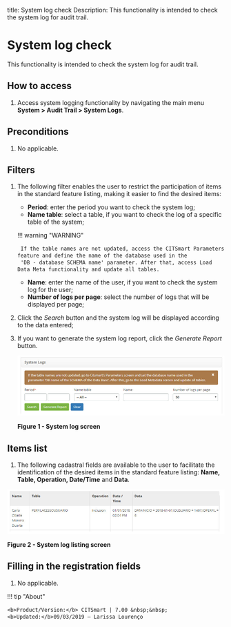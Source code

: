 title: System log check
Description: This functionality is intended to check the system log for audit trail.
# System log check

This functionality is intended to check the system log for audit trail.

How to access
----------------

1. Access system logging functionality by navigating the main menu **System > Audit Trail > System Logs**.

Preconditions
---------------

1. No applicable.

Filters
--------

1. The following filter enables the user to restrict the participation of items in the standard feature listing, making it easier 
to find the desired items:

    - **Period**: enter the period you want to check the system log;
    - **Name table**: select a table, if you want to check the log of a specific table of the system;
    
    !!! warning "WARNING"
    
        If the table names are not updated, access the CITSmart Parameters feature and define the name of the database used in the 
        'DB - database SCHEMA name' parameter. After that, access Load Data Meta functionality and update all tables.
        
    - **Name**: enter the name of the user, if you want to check the system log for the user;
    - **Number of logs per page**: select the number of logs that will be displayed per page;
    
2. Click the *Search* button and the system log will be displayed according to the data entered;

3. If you want to generate the system log report, click the *Generate Report* button.

    ![Logs](images/log.img1.jpg)
    
    **Figure 1 - System log screen**
    
Items list
-------------------

1. The following cadastral fields are available to the user to facilitate the identification of the desired items in the standard 
feature listing: **Name, Table, Operation, Date/Time** and **Data**.

![Listing](images/log.img2.jpg)

**Figure 2 - System log listing screen**

Filling in the registration fields
--------------------------------------

1. No applicable.

!!! tip "About"

    <b>Product/Version:</b> CITSmart | 7.00 &nbsp;&nbsp;
    <b>Updated:</b>09/03/2019 – Larissa Lourenço

